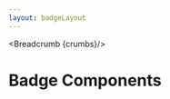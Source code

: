 ```yaml
---
layout: badgeLayout
---
```


<script>
	import { Card, Breadcrumb } from '$lib/index';
	let divClass = 'max-w-xs bg-white rounded-lg border border-gray-200 shadow-md dark:bg-gray-800 dark:border-gray-700';
let crumbs = [
    {
      label:'Home',
      href:'/'
    },
    {
      label:'Badges',
      href:'/badges/'
    },
  ]
</script>

<Breadcrumb {crumbs}/>

<h1 class="text-3xl w-full dark:text-white py-8">Badge Components</h1>
<div class="p-4">
	<Card {divClass} img="/images/badges.webp" btnColor="pink" header="DEFAULT" link="/badges/default" btnLabel="Read more" />
</div>
<div class="p-4">
	<Card {divClass} img="/images/badges.webp" btnColor="green" header="BADGE WITH ICON" link="/badges/badge-icon" btnLabel="Read more" />
</div>
<div class="p-4">
	<Card {divClass} img="/images/badges.webp" btnColor="blue" header="BADGE WITH LINK" link="/badges/badge-link" btnLabel="Read more" />
</div>

